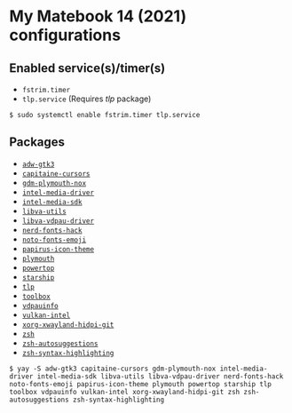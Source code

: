 # My Matebook 14 (2021) configurations
## Enabled service(s)/timer(s)
  * `fstrim.timer`
  * `tlp.service` (Requires _tlp_ package)

```
$ sudo systemctl enable fstrim.timer tlp.service
```

## Packages
  * [`adw-gtk3`](https://aur.archlinux.org/packages/adw-gtk3)
  * [`capitaine-cursors`](https://archlinux.org/packages/community/any/capitaine-cursors)
  * [`gdm-plymouth-nox`](https://aur.archlinux.org/packages/gdm-plymouth)
  * [`intel-media-driver`](https://archlinux.org/packages/community/x86_64/intel-media-driver)
  * [`intel-media-sdk`](https://archlinux.org/packages/community/x86_64/intel-media-sdk)
  * [`libva-utils`](https://archlinux.org/packages/community/x86_64/libva-utils)
  * [`libva-vdpau-driver`](https://archlinux.org/packages/extra/x86_64/libva-vdpau-driver)
  * [`nerd-fonts-hack`](https://aur.archlinux.org/packages/nerd-fonts-hack)
  * [`noto-fonts-emoji`](https://archlinux.org/packages/extra/any/noto-fonts-emoji)
  * [`papirus-icon-theme`](https://archlinux.org/packages/community/any/papirus-icon-theme)
  * [`plymouth`](https://aur.archlinux.org/packages/plymouth)
  * [`powertop`](https://archlinux.org/packages/community/x86_64/powertop)
  * [`starship`](https://archlinux.org/packages/community/x86_64/starship)
  * [`tlp`](https://archlinux.org/packages/community/any/tlp)
  * [`toolbox`](https://archlinux.org/packages/community/x86_64/toolbox)
  * [`vdpauinfo`](https://archlinux.org/packages/community/x86_64/vdpauinfo)
  * [`vulkan-intel`](https://archlinux.org/packages/extra/x86_64/vulkan-intel)
  * [`xorg-xwayland-hidpi-git`](https://aur.archlinux.org/packages/xorg-xwayland-hidpi-git)
  * [`zsh`](https://archlinux.org/packages/extra/x86_64/zsh)
  * [`zsh-autosuggestions`](https://archlinux.org/packages/community/any/zsh-autosuggestions)
  * [`zsh-syntax-highlighting`](https://archlinux.org/packages/community/any/zsh-syntax-highlighting)

```
$ yay -S adw-gtk3 capitaine-cursors gdm-plymouth-nox intel-media-driver intel-media-sdk libva-utils libva-vdpau-driver nerd-fonts-hack noto-fonts-emoji papirus-icon-theme plymouth powertop starship tlp toolbox vdpauinfo vulkan-intel xorg-xwayland-hidpi-git zsh zsh-autosuggestions zsh-syntax-highlighting
```
